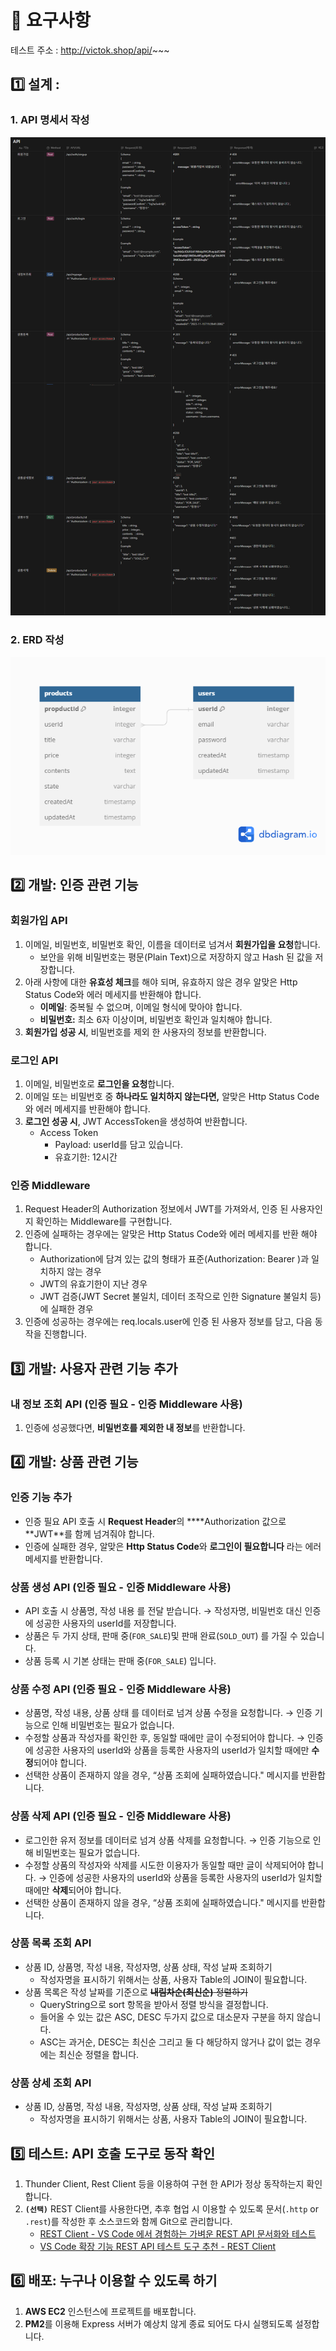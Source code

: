 # 📢 요구사항

테스트 주소  : http://victok.shop/api/~~~


## 1️⃣ 설계 :

### 1. API 명세서 작성

![](./docs/images/api.png)

### 2. ERD 작성

![](./docs/images/dbdiagram.png)

## 2️⃣ 개발: 인증 관련 기능

### **회원가입 API**

1. 이메일, 비밀번호, 비밀번호 확인, 이름을 데이터로 넘겨서 **회원가입을 요청**합니다.
   - 보안을 위해 비밀번호는 평문(Plain Text)으로 저장하지 않고 Hash 된 값을 저장합니다.
2. 아래 사항에 대한 **유효성 체크**를 해야 되며, 유효하지 않은 경우 알맞은 Http Status Code와 에러 메세지를 반환해야 합니다.
   - **이메일**: 중복될 수 없으며, 이메일 형식에 맞아야 합니다.
   - **비밀번호:** 최소 6자 이상이며, 비밀번호 확인과 일치해야 합니다.
3. **회원가입 성공 시**, 비밀번호를 제외 한 사용자의 정보를 반환합니다.

### **로그인 API**

1. 이메일, 비밀번호로 **로그인을 요청**합니다.
2. 이메일 또는 비밀번호 중 **하나라도 일치하지 않는다면,** 알맞은 Http Status Code와 에러 메세지를 반환해야 합니다.
3. **로그인 성공 시**, JWT AccessToken을 생성하여 반환합니다.
   - Access Token
     - Payload: userId를 담고 있습니다.
     - 유효기한: 12시간

### 인증 Middleware

1. Request Header의 Authorization 정보에서 JWT를 가져와서, 인증 된 사용자인지 확인하는 Middleware를 구현합니다.
2. 인증에 실패하는 경우에는 알맞은 Http Status Code와 에러 메세지를 반환 해야 합니다.
   - Authorization에 담겨 있는 값의 형태가 표준(Authorization: Bearer <JWT Value>)과 일치하지 않는 경우
   - JWT의 유효기한이 지난 경우
   - JWT 검증(JWT Secret 불일치, 데이터 조작으로 인한 Signature 불일치 등)에 실패한 경우
3. 인증에 성공하는 경우에는 req.locals.user에 인증 된 사용자 정보를 담고, 다음 동작을 진행합니다.

## 3️⃣ **개발:** 사용자 관련 기능 추가

### 내 정보 조회 API (인증 필요 - 인증 Middleware 사용)

1. 인증에 성공했다면, **비밀번호를 제외한 내 정보**를 반환합니다.

## 4️⃣ **개발:** 상품 관련 기능

### 인증 기능 추가

- 인증 필요 API 호출 시 **Request Header**의 \***\*Authorization 값으로 **JWT\*\*를 함께 넘겨줘야 합니다.
- 인증에 실패한 경우, 알맞은 **Http Status Code**와 **로그인이 필요합니다** 라는 에러 메세지를 반환합니다.

### 상품 생성 API (인증 필요 - 인증 Middleware 사용)

- API 호출 시 상품명, 작성 내용 를 전달 받습니다.
  → 작성자명, 비밀번호 대신 인증에 성공한 사용자의 userId를 저장합니다.
- 상품은 두 가지 상태, 판매 중(`FOR_SALE`)및 판매 완료(`SOLD_OUT`) 를 가질 수 있습니다.
- 상품 등록 시 기본 상태는 판매 중(`FOR_SALE`) 입니다.

### 상품 수정 API (인증 필요 - 인증 Middleware 사용)

- 상품명, 작성 내용, 상품 상태 를 데이터로 넘겨 상품 수정을 요청합니다.
  → 인증 기능으로 인해 비밀번호는 필요가 없습니다.
- 수정할 상품과 작성자를 확인한 후, 동일할 때에만 글이 수정되어야 합니다.
  → 인증에 성공한 사용자의 userId와 상품을 등록한 사용자의 userId가 일치할 때에만 **수정**되어야 합니다.
- 선택한 상품이 존재하지 않을 경우, “상품 조회에 실패하였습니다." 메시지를 반환합니다.

### 상품 삭제 API (인증 필요 - 인증 Middleware 사용)

- 로그인한 유저 정보를 데이터로 넘겨 상품 삭제를 요청합니다.
  → 인증 기능으로 인해 비밀번호는 필요가 없습니다.
- 수정할 상품의 작성자와 삭제를 시도한 이용자가 동일할 때만 글이 삭제되어야 합니다.
  → 인증에 성공한 사용자의 userId와 상품을 등록한 사용자의 userId가 일치할 때에만 **삭제**되어야 합니다.
- 선택한 상품이 존재하지 않을 경우, “상품 조회에 실패하였습니다." 메시지를 반환합니다.

### 상품 목록 조회 API

- 상품 ID, 상품명, 작성 내용, 작성자명, 상품 상태, 작성 날짜 조회하기
  - 작성자명을 표시하기 위해서는 상품, 사용자 Table의 JOIN이 필요합니다.
- 상품 목록은 작성 날짜를 기준으로 ~~**내림차순(최신순)** 정렬하기~~
  - QueryString으로 sort 항목을 받아서 정렬 방식을 결정합니다.
  - 들어올 수 있는 값은 ASC, DESC 두가지 값으로 대소문자 구분을 하지 않습니다.
  - ASC는 과거순, DESC는 최신순 그리고 둘 다 해당하지 않거나 값이 없는 경우에는 최신순 정렬을 합니다.

### 상품 상세 조회 API

- 상품 ID, 상품명, 작성 내용, 작성자명, 상품 상태, 작성 날짜 조회하기
  - 작성자명을 표시하기 위해서는 상품, 사용자 Table의 JOIN이 필요합니다.

## 5️⃣ **테스트: API 호출 도구로 동작 확인**

1. Thunder Client, Rest Client 등을 이용하여 구현 한 API가 정상 동작하는지 확인합니다.
2. **`(선택)`** REST Client를 사용한다면, 추후 협업 시 이용할 수 있도록 문서(`.http` or `.rest`)를 작성한 후 소스코드와 함께 Git으로 관리합니다.
   - [REST Client - VS Code 에서 경험하는 가벼운 REST API 문서화와 테스트](https://hudi.blog/vscode-rest-client/)
   - [VS Code 확장 기능 REST API 테스트 도구 추천 - REST Client](https://youtu.be/8FgPxVOGVgk?feature=shared)

## 6️⃣ **배포: 누구나 이용할 수 있도록 하기**

1. **AWS EC2** 인스턴스에 프로젝트를 배포합니다.
2. **PM2**를 이용해 Express 서버가 예상치 않게 종료 되어도 다시 실행되도록 설정합니다.
